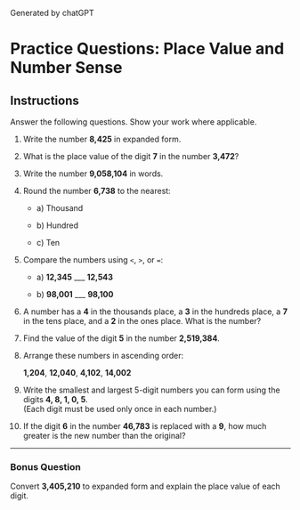 Generated by chatGPT

# Practice Questions: Place Value and Number Sense



## Instructions

Answer the following questions. Show your work where applicable.



1. Write the number **8,425** in expanded form.



2. What is the place value of the digit **7** in the number **3,472**?



3. Write the number **9,058,104** in words.



4. Round the number **6,738** to the nearest:

   - a) Thousand

   - b) Hundred

   - c) Ten



5. Compare the numbers using `<`, `>`, or `=`:  

   - a) **12,345** ___ **12,543**  

   - b) **98,001** ___ **98,100**  



6. A number has a **4** in the thousands place, a **3** in the hundreds place, a **7** in the tens place, and a **2** in the ones place. What is the number?



7. Find the value of the digit **5** in the number **2,519,384**.



8. Arrange these numbers in ascending order:  

   **1,204**, **12,040**, **4,102**, **14,002**



9. Write the smallest and largest 5-digit numbers you can form using the digits **4, 8, 1, 0, 5**.  
   (Each digit must be used only once in each number.)

10. If the digit **6** in the number **46,783** is replaced with a **9**, how much greater is the new number than the original?

---

### Bonus Question
Convert **3,405,210** to expanded form and explain the place value of each digit.
